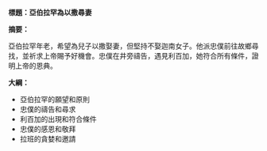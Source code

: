**標題：亞伯拉罕為以撒尋妻**

**摘要：**

亞伯拉罕年老，希望為兒子以撒娶妻，但堅持不娶迦南女子。他派忠僕前往故鄉尋找，並祈求上帝賜予好機會。忠僕在井旁禱告，遇見利百加，她符合所有條件，證明上帝的恩典。

**大綱：**

* 亞伯拉罕的願望和原則
* 忠僕的禱告和尋求
* 利百加的出現和符合條件
* 忠僕的感恩和敬拜
* 拉班的貪婪和邀請